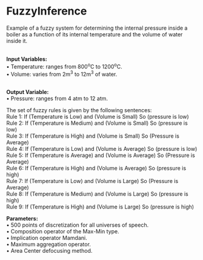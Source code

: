 # FuzzyInference

Example of a fuzzy system for determining the internal pressure inside a boiler as a function of its internal temperature and the volume of water inside it.

<br><b>Input Variables:</b><br>
• Temperature: ranges from 800<sup>o</sup>C to 1200<sup>o</sup>C.<br>
• Volume: varies from 2m<sup>3</sup> to 12m<sup>3</sup> of water.<br>

<br><b>Output Variable:</b><br>
• Pressure: ranges from 4 atm to 12 atm.

The set of fuzzy rules is given by the following sentences:
<br>Rule 1: If (Temperature is Low) and (Volume is Small)
So (pressure is low)
<br>Rule 2: If (Temperature is Medium) and (Volume is Small)
So (pressure is low)
<br>Rule 3: If (Temperature is High) and (Volume is Small)
So (Pressure is Average)
<br>Rule 4: If (Temperature is Low) and (Volume is Average)
So (pressure is low)
<br>Rule 5: If (Temperature is Average) and (Volume is Average)
So (Pressure is Average)
<br>Rule 6: If (Temperature is High) and (Volume is Average)
So (pressure is high)
<br>Rule 7: If (Temperature is Low) and (Volume is Large)
So (Pressure is Average)
<br>Rule 8: If (Temperature is Medium) and (Volume is Large)
So (pressure is high)
<br>Rule 9: If (Temperature is High) and (Volume is Large)
So (pressure is high)

<b>Parameters:</b><br>
• 500 points of discretization for all universes of speech.<br>
• Composition operator of the Max-Min type.<br>
• Implication operator Mamdani.<br>
• Maximum aggregation operator.<br>
• Area Center defocusing method.
